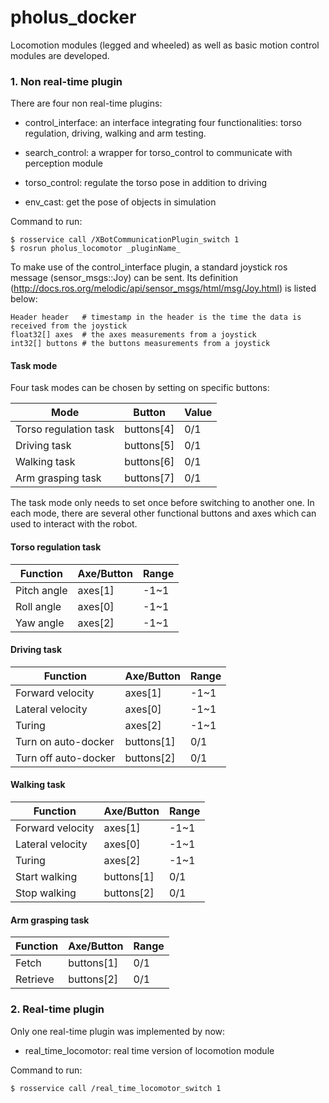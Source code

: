 pholus_docker
===
Locomotion modules (legged and wheeled) as well as basic motion control modules are developed.

### 1. Non real-time plugin
There are four non real-time plugins:

- control_interface: an interface integrating four functionalities: torso regulation, driving, walking and arm testing.

- search_control: a wrapper for torso_control to communicate with perception module

- torso_control: regulate the torso pose in addition to driving

- env_cast: get the pose of objects in simulation

Command to run:

	$ rosservice call /XBotCommunicationPlugin_switch 1
	$ rosrun pholus_locomotor _pluginName_
	
To make use of the control_interface plugin, a standard joystick ros message (sensor_msgs::Joy) can be sent.
Its definition (http://docs.ros.org/melodic/api/sensor_msgs/html/msg/Joy.html) is listed below:

	Header header   # timestamp in the header is the time the data is received from the joystick
	float32[] axes  # the axes measurements from a joystick
	int32[] buttons # the buttons measurements from a joystick 

#### Task mode
Four task modes can be chosen by setting on specific buttons:

|Mode			|Button			|Value	|
|---					|---				|---		|
|Torso regulation task	|	buttons[4]	|0/1		|
|Driving task			|	buttons[5]	|0/1		|
|Walking task			|	buttons[6]	|0/1		|
|Arm grasping task		|	buttons[7]	|0/1		|

The task mode only needs to set once before switching to another one. In each mode, there are several other functional buttons and axes which can used to interact with the robot.

#### Torso regulation task

|Function		|Axe/Button	|Range	|
|---			|---			|---		|
|Pitch angle	|axes[1]		|-1~1	|
|Roll angle	|axes[0]		|-1~1	|
|Yaw angle	|axes[2]		|-1~1	|


#### Driving task

|Function				|Axe/Button	|Range	|
|---					|---			|---		|
|Forward velocity		|axes[1]		|-1~1	|
|Lateral velocity		|axes[0]		|-1~1	|
|Turing				|axes[2]		|-1~1	|
|Turn on auto-docker	|buttons[1]	|0/1		|
|Turn off auto-docker	|buttons[2]	|0/1		|


#### Walking task

|Function			|Axe/Button	|Range	|
|---				|---			|---		|
|Forward velocity	|axes[1]		|-1~1	|
|Lateral velocity	|axes[0]		|-1~1	|
|Turing			|axes[2]		|-1~1	|
|Start walking		|buttons[1]	|0/1		|
|Stop walking		|buttons[2]	|0/1		|


#### Arm grasping task

|Function		|Axe/Button	|Range	|
|---			|---			|---		|
|Fetch		|buttons[1]	|0/1		|
|Retrieve		|buttons[2]	|0/1		|

### 2. Real-time plugin
Only one real-time plugin was implemented by now:

- real_time_locomotor: real time version of locomotion module

Command to run:

	$ rosservice call /real_time_locomotor_switch 1